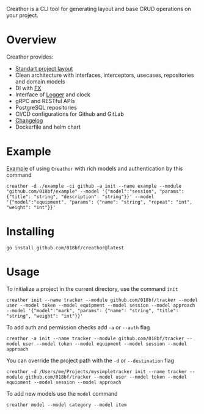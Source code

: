 Creathor is a CLI tool for generating layout and base CRUD operations on your project.
# Overview

Creathor provides:
* [Standart project layout](https://github.com/golang-standards/project-layout)
* Clean architecture with interfaces, interceptors, usecases, repositories and domain models 
* DI with [FX](https://github.com/uber-go/fx)
* Interface of [Logger](https://github.com/uber-go/zap) and clock
* gRPC and RESTful APIs
* PostgreSQL repositories
* CI/CD configurations for Github and GitLab
* [Changelog](https://keepachangelog.com/en/1.0.0/)
* Dockerfile and helm chart

# Example
[Example](/example) of using `Creathor` with rich models and authentication by this command
```shell
creathor -d ./example -ci github -a init --name example --module "github.com/018bf/example" --model '{"model":"session", "params": {"title": "string", "description": "string"}}' --model '{"model":"equipment", "params": {"name": "string", "repeat": "int", "weight": "int"}}'
```

# Installing
```
go install github.com/018bf/creathor@latest
```

# Usage

To initialize a project in the current directory, use the command `init`
```
creathor init --name tracker --module github.com/018bf/tracker --model user --model token --model equipment --model session --model approach --model '{"model":"mark", "params": {"name": "string", "title": "string", "weight": "int"}}'
```

To add auth and permission checks add `-a` or `--auth` flag
```
creathor -a init --name tracker --module github.com/018bf/tracker --model user --model token --model equipment --model session --model approach
```

You can override the project path with the `-d` or `--destination` flag
```
creathor -d /Users/me/Projects/mysimpletracker init --name tracker --module github.com/018bf/tracker --model user --model token --model equipment --model session --model approach
```

To add new models use the `model` command
```
creathor model --model category --model item
```
